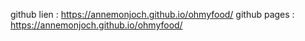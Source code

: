 github lien : https://annemonjoch.github.io/ohmyfood/
github pages : https://annemonjoch.github.io/ohmyfood/